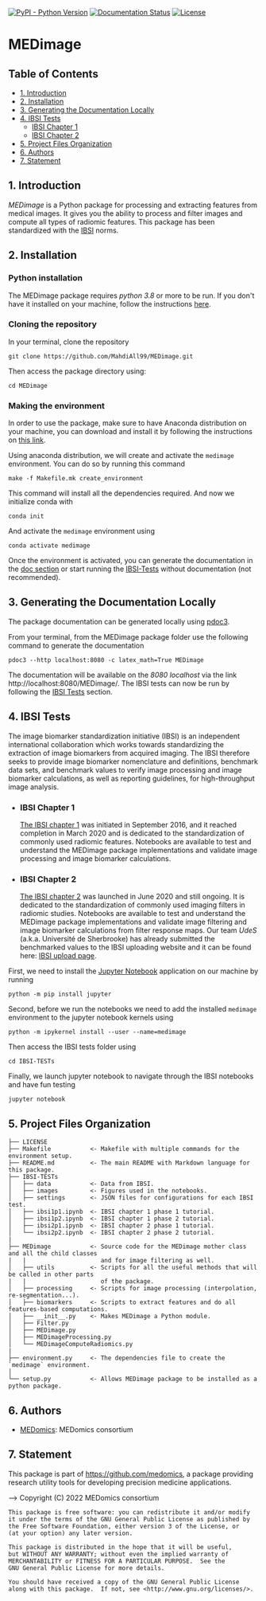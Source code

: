 [![PyPI - Python Version](https://img.shields.io/badge/python-3.8-blue)](https://www.python.org/downloads/release/python-380/)
[![Documentation Status](https://readthedocs.org/projects/medimage/badge/?version=latest)](https://medimage.readthedocs.io/en/latest/?badge=latest)
[![License](https://img.shields.io/badge/License-GPL%203.0-brightgreen.svg)](https://www.gnu.org/licenses/gpl-3.0.html)

# MEDimage

## Table of Contents
  * [1. Introduction](#1-introduction)
  * [2. Installation](#2-installation)
  * [3. Generating the Documentation Locally](#3-generating-the-documentation-locally)
  * [4. IBSI Tests](#4-ibsi-tests)
    * [IBSI Chapter 1](#ibsi-chapter-1)
    * [IBSI Chapter 2](#ibsi-chapter-2)
  * [5. Project Files Organization](#5-project-files-organization)
  * [6. Authors](#6-authors)
  * [7. Statement](#7-statement)

## 1. Introduction
*MEDimage* is a Python package for processing and extracting features from medical images. It gives you the ability to process and filter images and compute all types of radiomic features. This package has been standardized with the [IBSI](https://theibsi.github.io/) norms.

## 2. Installation

### Python installation
The MEDimage package requires *python 3.8* or more to be run. If you don't have it installed  on your machine, follow the instructions [here](https://github.com/MahdiAll99/MEDimage/blob/main/python.md).

### Cloning the repository
In your terminal, clone the repository
```
git clone https://github.com/MahdiAll99/MEDimage.git
```

Then access the package directory using:
```
cd MEDimage
```

### Making the environment
In order to use the package, make sure to have Anaconda distribution on your machine, you can download and install it by following the instructions on [this link](https://docs.anaconda.com/anaconda/install/index.html).

Using anaconda distribution, we will create and activate the `medimage` environment. You can do so by running this command

```
make -f Makefile.mk create_environment
```

This command will install all the dependencies required. And now we  initialize conda with

```
conda init
```

And activate the `medimage` environment  using

```
conda activate medimage
```

Once the environment is activated, you can generate the documentation in the [doc section](#3-generating-the-documentation-locally) or start running the [IBSI-Tests](#4-ibsi-tests) without documentation (not recommended).

## 3. Generating the Documentation Locally
The package documentation can be generated locally using [pdoc3](https://pdoc.dev/docs/pdoc.html).

From your terminal, from the MEDimage package folder use the following command to generate the documentation
```
pdoc3 --http localhost:8080 -c latex_math=True MEDimage
```

The documentation will be available on the *8080 localhost* via the link http://localhost:8080/MEDimage/. The IBSI tests can now be run by following the [IBSI Tests](#4-ibsi-tests) section.

## 4. IBSI Tests
The image biomarker standardization initiative (IBSI) is an independent international collaboration which works towards standardizing the extraction of image biomarkers from acquired imaging. The IBSI therefore seeks to provide image biomarker nomenclature and definitions, benchmark data sets, and benchmark values to verify image processing and image biomarker calculations, as well as reporting guidelines, for high-throughput image analysis.

  - ### IBSI Chapter 1
      [The IBSI chapter 1](https://theibsi.github.io/ibsi1/) was initiated in September 2016, and it reached completion in March 2020 and is dedicated to the standardization of commonly used radiomic features. Notebooks are available to test and understand the MEDimage package implementations and validate image processing and image biomarker calculations.

  - ### IBSI Chapter 2
      [The IBSI chapter 2](https://theibsi.github.io/ibsi2/) was launched in June 2020 and still ongoing. It is dedicated to the standardization of commonly used imaging filters in radiomic studies. Notebooks are available to test and understand the MEDimage package implementations and validate image filtering and image biomarker calculations from filter response maps. Our team *UdeS* (a.k.a. Université de Sherbrooke) has already submitted the benchmarked values to the IBSI uploading website and it can be found here: [IBSI upload page](https://ibsi.radiomics.hevs.ch/).

First, we need to install the [Jupyter Notebook](https://jupyter.org/) application on our machine by running
```
python -m pip install jupyter
```
Second, before we run the notebooks we need to add the installed `medimage` environment to the jupyter notebook kernels using

```
python -m ipykernel install --user --name=medimage
```

Then access the IBSI tests folder using

```
cd IBSI-TESTs
```

Finally, we launch jupyter notebook to navigate through the IBSI notebooks and have fun testing

```
jupyter notebook
```

## 5. Project Files Organization
```
├── LICENSE
├── Makefile           <- Makefile with multiple commands for the environment setup.
├── README.md          <- The main README with Markdown language for this package.
├── IBSI-TESTs
│   ├── data           <- Data from IBSI.
│   ├── images         <- Figures used in the notebooks.
│   ├── settings       <- JSON files for configurations for each IBSI test.
│   ├── ibsi1p1.ipynb  <- IBSI chapter 1 phase 1 tutorial.
│   ├── ibsi1p2.ipynb  <- IBSI chapter 1 phase 2 tutorial.
│   ├── ibsi2p1.ipynb  <- IBSI chapter 2 phase 1 tutorial.
│   └── ibsi2p2.ipynb  <- IBSI chapter 2 phase 2 tutorial.
|
├── MEDimage           <- Source code for the MEDimage mother class and all the child classes
|   |                     and for image filtering as well.
│   ├── utils          <- Scripts for all the useful methods that will be called in other parts
|   |                     of the package.
│   ├── processing     <- Scripts for image processing (interpolation, re-segmentation...).
│   ├── biomarkers     <- Scripts to extract features and do all features-based computations.
│   ├── __init__.py    <- Makes MEDimage a Python module.
│   ├── Filter.py
│   ├── MEDimage.py
│   ├── MEDimageProcessing.py
│   └── MEDimageComputeRadiomics.py
|
├── environment.py     <- The dependencies file to create the `medimage` environment.
│
└── setup.py           <- Allows MEDimage package to be installed as a python package.
```

## 6. Authors
* [MEDomics](https://github.com/medomics/): MEDomics consortium

## 7. Statement

This package is part of https://github.com/medomics, a package providing research utility tools for developing precision medicine applications.

--> Copyright (C) 2022 MEDomics consortium

```
This package is free software: you can redistribute it and/or modify
it under the terms of the GNU General Public License as published by
the Free Software Foundation, either version 3 of the License, or
(at your option) any later version.

This package is distributed in the hope that it will be useful,
but WITHOUT ANY WARRANTY; without even the implied warranty of
MERCHANTABILITY or FITNESS FOR A PARTICULAR PURPOSE.  See the
GNU General Public License for more details.

You should have received a copy of the GNU General Public License
along with this package.  If not, see <http://www.gnu.org/licenses/>.
```
